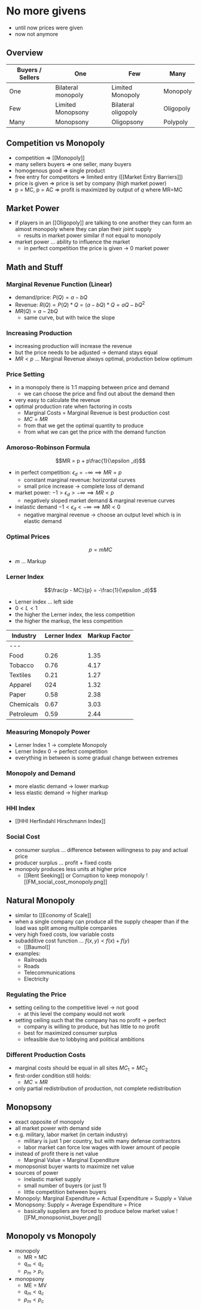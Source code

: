 # No more givens
- until now prices were given
- now not anymore
## Overview
| Buyers / Sellers | One                | Few                 | Many      |
| ---------------- | ------------------ | ------------------- | --------- |
| One              | Bilateral monopoly | Limited Monopoly    | Monopoly  |
| Few              | Limited Monopsony  | Bilateral oligopoly | Oligopoly |
| Many             | Monopsony          | Oligopsony          | Polypoly  |
## Competition vs Monopoly
- competition => [[Monopoly]]
- many sellers buyers => one seller, many buyers
- homogenous good => single product
- free entry for competitors => limited entry ([[Market Entry Barriers]])
- price is given => price is set by company (high market power)
- p = MC, p = AC => profit is maximized by output of $q$ where MR=MC
## Market Power
- if players in an [[Oligopoly]] are talking to one another they can form an almost monopoly where they can plan their joint supply
	- results in market power similar if not equal to monopoly
- market power ... ability to influence the market
	- in perfect competition the price is given -> 0 market power
## Math and Stuff
### Marginal Revenue Function (Linear)
- demand/price: $P(Q) = a - bQ$
- Revenue: $R(Q) = P(Q) * Q = (a - bQ) * Q = aQ - bQ^2$
- $MR(Q) = a - 2bQ$
	- same curve, but with twice the slope
### Increasing Production
- increasing production will increase the revenue
- but the price needs to be adjusted -> demand stays equal
- $MR < p$ ... Marginal Revenue always optimal, production below optimum
### Price Setting
- in a monopoly there is 1:1 mapping between price and demand
	- we can choose the price and find out about the demand then
- very easy to calculate the revenue
- optimal production rate when factoring in costs
	- Marginal Costs = Marginal Revenue is best production cost
	- $MC = MR$
	- from that we get the optimal quantity to produce
	- from what we can get the price with the demand function
### Amoroso-Robinson Formula
$$MR = p + p\frac{1}{\epsilon _d}$$
- in perfect competition: $\epsilon _d = -\infty \implies MR = p$
	- constant marginal revenue: horizontal curves
	- small price increase -> complete loss of demand
- market power: $-1 > \epsilon _d > -\infty \implies MR < p$
	- negatively sloped market demand & marginal revenue curves
- inelastic demand $-1 < \epsilon _d < -\infty \implies MR < 0$
	- negative marginal revenue -> choose an output level which is in elastic demand
### Optimal Prices
$$p = mMC$$
- $m$ ... Markup
### Lerner Index
$$\frac{p - MC}{p} = -\frac{1}{\epsilon _d}$$
- Lerner index ... left side
- $0 < L < 1$
- the higher the Lerner index, the less competition 
- the higher the markup, the less competition

| Industry  | Lerner Index | Markup Factor |
| --------- | ------------ | ------------- |
| ---       |              |               |
| Food      | 0.26         | 1.35          |
| Tobacco   | 0.76         | 4.17          |
| Textiles  | 0.21         | 1.27          |
| Apparel   | 024          | 1.32          |
| Paper     | 0.58         | 2.38          |
| Chemicals | 0.67         | 3.03          |
| Petroleum | 0.59         | 2.44          |
### Measuring Monopoly Power
- Lerner Index 1 -> complete Monopoly
- Lerner Index 0 -> perfect competition
- everything in between is some gradual change between extremes
### Monopoly and Demand
- more elastic demand -> lower markup 
- less elastic demand -> higher markup
### HHI Index
- [[HHI Herfindahl Hirschmann Index]]
### Social Cost
- consumer surplus ... difference between willingness to pay and actual price
- producer surplus ... profit + fixed costs
- monopoly produces less units at higher price
	- [[Rent Seeking]] or Corruption to keep monopoly
![[FM_social_cost_monopoly.png]]
## Natural Monopoly
- similar to [[Economy of Scale]]
- when a single company can produce all the supply cheaper than if the load was split among multiple companies
- very high fixed costs, low variable costs
- subadditive cost function ... $f(x,y) < f(x) + f(y)$
	- [[Baumol]]
- examples: 
	- Railroads
	- Roads
	- Telecommunications
	- Electricity
### Regulating the Price
- setting ceiling to the competitive level -> not good
	- at this level the company would not work
- setting ceiling such that the company has no profit -> perfect
	- company is willing to produce, but has little to no profit
	- best for maximized consumer surplus
	- infeasible due to lobbying and political ambitions
### Different Production Costs
- marginal costs should be equal in all sites $MC_1 = MC_2$
- first-order condition still holds:
	- $MC = MR$
- only partial redistribution of production, not complete redistribution
## Monopsony
- exact opposite of monopoly
- all market power with demand side
- e.g. military, labor market (in certain industry)
	- military is just 1 per country, but with many defense contractors
	- labor market can force low wages with lower amount of people
- instead of profit there is net value
	- Marginal Value = Marginal Expenditure
- monopsonist buyer wants to maximize net value
- sources of power
	- inelastic market supply
	- small number of buyers (or just 1)
	- little competition between buyers
- Monopoly: Marginal Expenditure = Actual Expenditure = Supply = Value
- Monopsony: Supply = Average Expenditure = Price
	- basically suppliers are forced to produce below market value
![[FM_monopsonist_buyer.png]]
## Monopoly vs Monopoly
- monopoly
	- MR = MC
	- $q_m < q_c$
	- $p_m > p_c$
- monopsony
	- ME = MV
	- $q_m < q_c$
	- $p_m < p_c$



